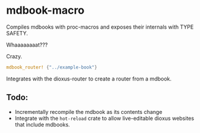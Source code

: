 # mdbook-macro

Compiles mdbooks with proc-macros and exposes their internals with TYPE SAFETY.

Whaaaaaaaat???

Crazy.

```rust
mdbook_router! {"../example-book"}
```

Integrates with the dioxus-router to create a router from a mdbook.


## Todo:

- Incrementally recompile the mdbook as its contents change
- Integrate with the `hot-reload` crate to allow live-editable dioxus websites that include mdbooks.
